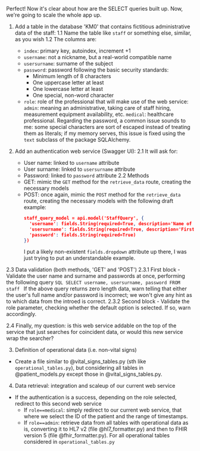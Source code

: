 Perfect! Now it's clear about how are the SELECT queries built up.
Now, we're going to scale the whole app up.

1. Add a table in the database 'KM0' that contains fictitious administrative data of the staff:
  1.1 Name the table like `staff` or something else, similar, as you wish
  1.2 The columns are:
    - `index`: primary key, autoindex, increment +1
    - `username`: not a nickname, but a real-world compatible name
    - `usersurname`: surname of the subject
    - `password`: password following the basic security standards:
        * Minimum length of 8 characters
        * One uppercase letter at least
        * One lowercase letter at least
        * One special, non-word character
    - `role`: role of the professional that will make use of the web service:
      `admin`: meaning an administrative, taking care of staff hiring, measurement equipment availability, etc.
      `medical`: healthcare professional.
  Regarding the password, a common issue sounds to me: some special characters are sort of escaped instead of treating them as literals; if my memory serves, this issue is fixed using the `text` subclass of the package SQLAlchemy.

2. Add an authentication web service (Swagger UI):
  2.1 It will ask for:
    - User name: linked to `username` attribute
    - User surname: linked to `usersurname` attribute
    - Password: linked to `password` attribute
  2.2 Methods
    - GET: mimic the `GET` method for the `retrieve_data` route, creating the necessary models
    - POST: once again, mimic the `POST` method for the `retrieve_data` route, creating the necessary models with the following draft example:
      ```json
      staff_query_model = api.model('StaffQuery', {
        'username': fields.String(required=True, description='Name of the person using the database', example='Jon'),
        'usersurname': fields.String(required=True, description='First surname of the person using the database', example='Huertas'),
        'password': fields.String(required=True)
      })
      ```
      I put a likely non-existent `fields.dropdown` attribute up there, I was just trying to put an understandable example.

  2.3 Data validation (both methods, 'GET' and 'POST')
    2.3.1 First block
      - Validate the user name and surname and passwords at once, performing the following query
      ```SQL
      SELECT username, usersurname, password FROM staff
      ```
      If the above query returns zero length data, warn telling that either the user's full name and/or password is incorrect; we won't give any hint as to which data from the introed is correct.
    2.3.2 Second block
      - Validate the role parameter, checking whether the default option is selected. If so, warn accordingly.

  2.4 Finally, my question: is this web service addable on the top of the service that just searches for coincident data, or would this new service wrap the searcher?

3. Definition of operational data (i.e. non-vital signs)
  - Create a file similar to @vital_signs_tables.py (sth like `operational_tables.py`), but considering all tables in @patient_models.py except those in @vital_signs_tables.py. 

4. Data retrieval: integration and scaleup of our current web service
  - If the authentication is a success, depending on the role selected, redirect to this second web service
    * If `role==medical`: simply redirect to our current web service, that where we select the ID of the patient and the range of timestamps.
    * If `role==admin`: retrieve data from all tables with operational data as is, converting it to HL7 v2 (file @hl7_formatter.py) and then to FHIR version 5 (file @fhir_formatter.py). For all operational tables considered in `operational_tables.py`